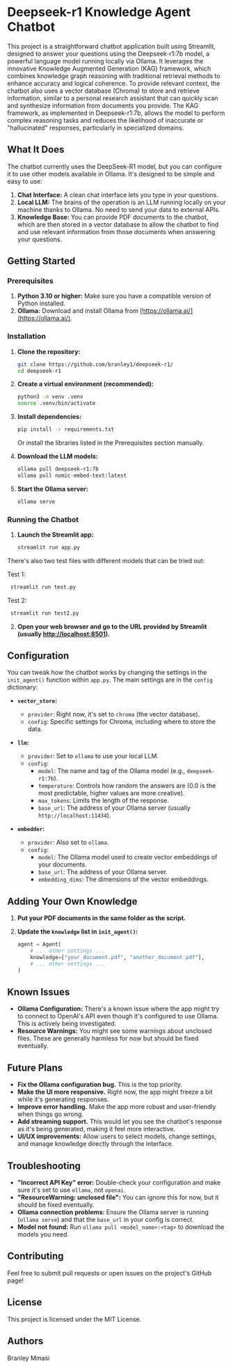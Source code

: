 # Deepseek-r1 Knowledge Agent Chatbot


This project is a straightforward chatbot application built using Streamlit, designed to answer your questions using the Deepseek-r1:7b model, a powerful language model running locally via Ollama. It leverages the innovative Knowledge Augmented Generation (KAG) framework, which combines knowledge graph reasoning with traditional retrieval methods to enhance accuracy and logical coherence. To provide relevant context, the chatbot also uses a vector database (Chroma) to store and retrieve information, similar to a personal research assistant that can quickly scan and synthesize information from documents you provide. The KAG framework, as implemented in Deepseek-r1:7b, allows the model to perform complex reasoning tasks and reduces the likelihood of inaccurate or "hallucinated" responses, particularly in specialized domains.
## What It Does

The chatbot currently uses the DeepSeek-R1 model, but you can configure it to use other models available in Ollama. It's designed to be simple and easy to use:

1. **Chat Interface:**  A clean chat interface lets you type in your questions.
2. **Local LLM:** The brains of the operation is an LLM running locally on your machine thanks to Ollama. No need to send your data to external APIs.
3. **Knowledge Base:** You can provide PDF documents to the chatbot, which are then stored in a vector database to allow the chatbot to find and use relevant information from those documents when answering your questions.

## Getting Started

### Prerequisites

1. **Python 3.10 or higher:**  Make sure you have a compatible version of Python installed.
2. **Ollama:** Download and install Ollama from [https://ollama.ai/](https://ollama.ai/).

### Installation

1. **Clone the repository:**

    ```bash
    git clone https://github.com/branley1/deepseek-r1/
    cd deepseek-r1
    ```

2. **Create a virtual environment (recommended):**

    ```bash
    python3 -m venv .venv
    source .venv/bin/activate
    ```

3. **Install dependencies:**

    ```bash
    pip install -r requirements.txt
    ```
    Or install the libraries listed in the Prerequisites section manually.

4. **Download the LLM models:**

    ```bash
    ollama pull deepseek-r1:7b
    ollama pull nomic-embed-text:latest
    ```

5. **Start the Ollama server:**

    ```bash
    ollama serve
    ```

### Running the Chatbot

1. **Launch the Streamlit app:**

    ```bash
    streamlit run app.py
    ```

  There's also two test files with different models that can be tried out: 
   
   Test 1:
   ```bash
    streamlit run test.py
   ```
    
   Test 2:
   ```bash
    streamlit run test2.py
   ```

  

2. **Open your web browser and go to the URL provided by Streamlit (usually [http://localhost:8501](http://localhost:8501)).**

## Configuration

You can tweak how the chatbot works by changing the settings in the `init_agent()` function within `app.py`. The main settings are in the `config` dictionary:

*   **`vector_store`:**
    *   `provider`: Right now, it's set to `chroma` (the vector database).
    *   `config`:  Specific settings for Chroma, including where to store the data.

*   **`llm`:**
    *   `provider`: Set to `ollama` to use your local LLM.
    *   `config`:
        *   `model`: The name and tag of the Ollama model (e.g., `deepseek-r1:7b`).
        *   `temperature`: Controls how random the answers are (0.0 is the most predictable, higher values are more creative).
        *   `max_tokens`: Limits the length of the response.
        *   `base_url`:  The address of your Ollama server (usually `http://localhost:11434`).

*   **`embedder`:**
    *   `provider`: Also set to `ollama`.
    *   `config`:
        *   `model`: The Ollama model used to create vector embeddings of your documents.
        *   `base_url`: The address of your Ollama server.
        *   `embedding_dims`: The dimensions of the vector embeddings.

## Adding Your Own Knowledge

1. **Put your PDF documents in the same folder as the script.**
2. **Update the `knowledge` list in `init_agent()`:**

    ```python
    agent = Agent(
        # ... other settings ...
        knowledge=["your_document.pdf", "another_document.pdf"],
        # ... other settings ...
    )
    ```

## Known Issues

*   **Ollama Configuration:** There's a known issue where the app might try to connect to OpenAI's API even though it's configured to use Ollama. This is actively being investigated.
*   **Resource Warnings:** You might see some warnings about unclosed files. These are generally harmless for now but should be fixed eventually.

## Future Plans

*   **Fix the Ollama configuration bug.** This is the top priority.
*   **Make the UI more responsive.**  Right now, the app might freeze a bit while it's generating responses.
*   **Improve error handling.** Make the app more robust and user-friendly when things go wrong.
*   **Add streaming support.**  This would let you see the chatbot's response as it's being generated, making it feel more interactive.
*   **UI/UX improvements:**  Allow users to select models, change settings, and manage knowledge directly through the interface.

## Troubleshooting

*   **"Incorrect API Key" error:**  Double-check your configuration and make sure it's set to use `ollama`, not `openai`.
*   **"ResourceWarning: unclosed file":** You can ignore this for now, but it should be fixed eventually.
*   **Ollama connection problems:** Ensure the Ollama server is running (`ollama serve`) and that the `base_url` in your config is correct.
*   **Model not found:** Run `ollama pull <model_name>:<tag>` to download the models you need.

## Contributing

Feel free to submit pull requests or open issues on the project's GitHub page!

## License

This project is licensed under the MIT License.

## Authors
Branley Mmasi
